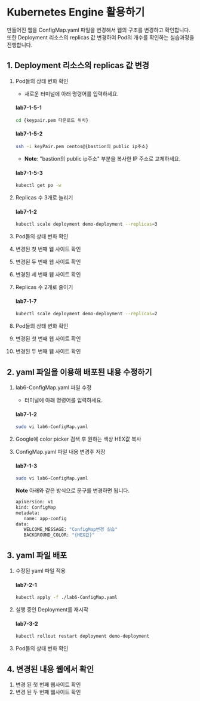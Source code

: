 # Kubernetes Engine 활용하기 

만들어진 웹을 ConfigMap.yaml 파일을 변경해서 웹의 구조를 변경하고 확인합니다. 또한 Deployment 리소스의 replicas 값 변경하여 Pod의 개수를 확인하는 실습과정을 진행합니다.

## 1. Deployment 리소스의 replicas 값 변경

1. Pod들의 상태 변화 확인
   - 새로운 터미널에 아래 명령어를 입력하세요.
    #### **lab7-1-5-1**
   ```bash
   cd {keypair.pem 다운로드 위치}
   ```
   #### **lab7-1-5-2**
   ```bash
   ssh -i keyPair.pem centos@{bastion의 public ip주소}
   ```
   - **Note**: "bastion의 public ip주소" 부분을 복사한 IP 주소로 교체하세요.
  
   #### **lab7-1-5-3**
   ```bash
   kubectl get po -w
   ```
   
2. Replicas 수 3개로 늘리기
   #### **lab7-1-2**
   ```bash
   kubectl scale deployment demo-deployment --replicas=3
   ```
3. Pod들의 상태 변화 확인
4. 변경된 첫 번째 웹 사이트 확인
5. 변경된 두 번째 웹 사이트 확인
6. 변경된 세 번째 웹 사이트 확인
7. Replicas 수 2개로 줄이기
   #### **lab7-1-7**
   ```bash
   kubectl scale deployment demo-deployment --replicas=2
   ```
8. Pod들의 상태 변화 확인

9. 변경된 첫 번째 웹 사이트 확인
10. 변경된 두 번째 웹 사이트 확인
   
## 2. yaml 파일을 이용해 배포된 내용 수정하기

   
1. lab6-ConfigMap.yaml 파일 수정
   - 터미널에 아래 명령어를 입력하세요.
   #### **lab7-1-2**
   ```bash
   sudo vi lab6-ConfigMap.yaml
   ```
2.  Google에 color picker 검색 후 원하는 색상 HEX값 복사

     
3. ConfigMap.yaml 파일 내용 변경후 저장

   #### **lab7-1-3**
   ```bash
   sudo vi lab6-ConfigMap.yaml
   ```

   **Note** 아래와 같은 방식으로 문구를 변경하면 됩니다.   
   ```bash
   apiVersion: v1
   kind: ConfigMap
   metadata:
      name: app-config
   data:
      WELCOME_MESSAGE: "ConfigMap변경 실습"
      BACKGROUND_COLOR: "{HEX값}"
   ```
   
## 3. yaml 파일 배포

1. 수정된 yaml 파일 적용
   #### **lab7-2-1**
   ```bash
   kubectl apply -f ./lab6-ConfigMap.yaml
   ```
   

2. 실행 중인 Deployment를 재시작
   #### **lab7-3-2**
   ```bash
   kubectl rollout restart deployment demo-deployment
   ```
3. Pod들의 상태 변화 확인

## 4. 변경된 내용 웹에서 확인

1. 변경 된 첫 번째 웹사이트 확인
2. 변경 된 두 번째 웹사이트 확인
